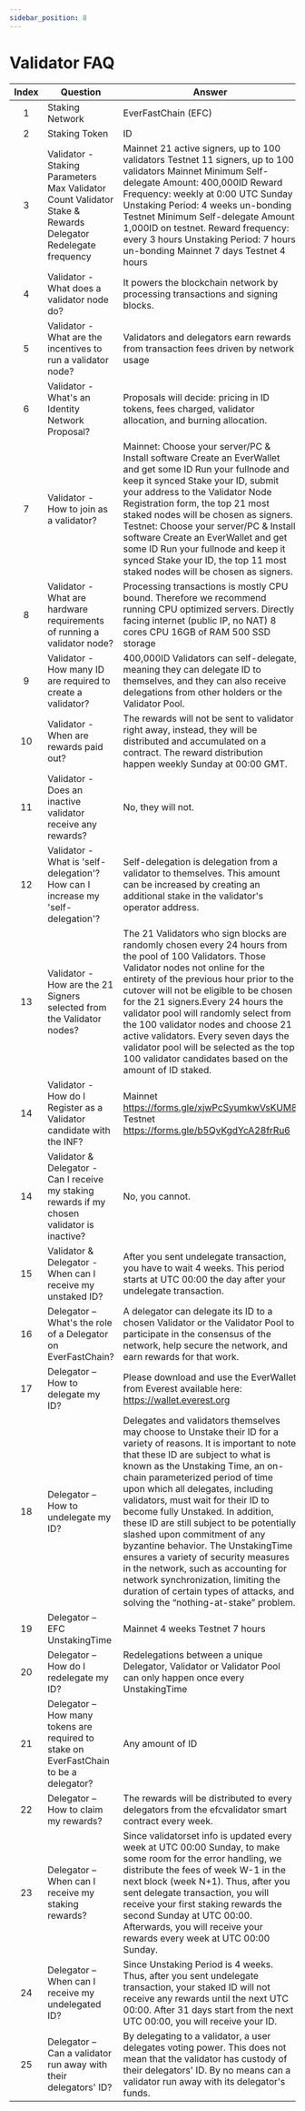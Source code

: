 ```yaml
---
sidebar_position: 8
---
```


# Validator FAQ

| Index | Question                                                                                                    | Answer                                                                                                                                                                                                                                                                                                                                                                                                                                                                                                                                                                                                                                                                |
| :---: | ----------------------------------------------------------------------------------------------------------- | --------------------------------------------------------------------------------------------------------------------------------------------------------------------------------------------------------------------------------------------------------------------------------------------------------------------------------------------------------------------------------------------------------------------------------------------------------------------------------------------------------------------------------------------------------------------------------------------------------------------------------------------------------------------- |
|   1   | Staking Network                                                                                             | EverFastChain (EFC)                                                                                                                                                                                                                                                                                                                                                                                                                                                                                                                                                                                                                                                   |
|   2   | Staking Token                                                                                               | ID                                                                                                                                                                                                                                                                                                                                                                                                                                                                                                                                                                                                                                                                    |
|   3   | Validator - Staking Parameters Max Validator Count Validator Stake & Rewards Delegator Redelegate frequency | Mainnet 21 active signers, up to 100 validators Testnet 11 signers, up to 100 validators Mainnet Minimum Self-delegate Amount: 400,000ID Reward Frequency: weekly at 0:00 UTC Sunday Unstaking Period: 4 weeks un-bonding Testnet Minimum Self-delegate Amount: 1,000ID on testnet. Reward frequency: every 3 hours Unstaking Period: 7 hours un-bonding Mainnet 7 days Testnet 4 hours                                                                                                                                                                                                                                                                               |
|   4   | Validator - What does a validator node do?                                                                  | It powers the blockchain network by processing transactions and signing blocks.                                                                                                                                                                                                                                                                                                                                                                                                                                                                                                                                                                                       |
|   5   | Validator - What are the incentives to run a validator node?                                                | Validators and delegators earn rewards from transaction fees driven by network usage                                                                                                                                                                                                                                                                                                                                                                                                                                                                                                                                                                                  |
|   6   | Validator - What's an Identity Network Proposal?                                                            | Proposals will decide: pricing in ID tokens, fees charged, validator allocation, and burning allocation.                                                                                                                                                                                                                                                                                                                                                                                                                                                                                                                                                              |
|   7   | Validator - How to join as a validator?                                                                     | Mainnet: Choose your server/PC & Install software Create an EverWallet and get some ID Run your fullnode and keep it synced Stake your ID, submit your address to the Validator Node Registration form, the top 21 most staked nodes will be chosen as signers. Testnet: Choose your server/PC & Install software Create an EverWallet and get some ID Run your fullnode and keep it synced Stake your ID, the top 11 most staked nodes will be chosen as signers.                                                                                                                                                                                                    |
|   8   | Validator - What are hardware requirements of running a validator node?                                     | Processing transactions is mostly CPU bound. Therefore we recommend running CPU optimized servers. Directly facing internet (public IP, no NAT) 8 cores CPU 16GB of RAM 500 SSD storage                                                                                                                                                                                                                                                                                                                                                                                                                                                                               |
|   9   | Validator - How many ID are required to create a validator?                                                 | 400,000ID Validators can self-delegate, meaning they can delegate ID to themselves, and they can also receive delegations from other holders or the Validator Pool.                                                                                                                                                                                                                                                                                                                                                                                                                                                                                                   |
|  10   | Validator - When are rewards paid out?                                                                      | The rewards will not be sent to validator right away, instead, they will be distributed and accumulated on a contract. The reward distribution happen weekly Sunday at 00:00 GMT.                                                                                                                                                                                                                                                                                                                                                                                                                                                                                     |
|  11   | Validator - Does an inactive validator receive any rewards?                                                 | No, they will not.                                                                                                                                                                                                                                                                                                                                                                                                                                                                                                                                                                                                                                                    |
|  12   | Validator - What is 'self-delegation'? How can I increase my 'self-delegation'?                             | Self-delegation is delegation from a validator to themselves. This amount can be increased by creating an additional stake in the validator's operator address.                                                                                                                                                                                                                                                                                                                                                                                                                                                                                                       |
|  13   | Validator - How are the 21 Signers selected from the Validator nodes?                                       | The 21 Validators who sign blocks are randomly chosen every 24 hours from the pool of 100 Validators. Those Validator nodes not online for the entirety of the previous hour prior to the cutover will not be eligible to be chosen for the 21 signers.Every 24 hours the validator pool will randomly select from the 100 validator nodes and choose 21 active validators. Every seven days the validator pool will be selected as the top 100 validator candidates based on the amount of ID staked.                                                                                                                                                                |
|  14   | Validator - How do I Register as a Validator candidate with the INF?                                        | Mainnet https://forms.gle/xjwPcSyumkwVsKUM8 <br />Testnet https://forms.gle/b5QvKgdYcA28frRu6                                                                                                                                                                                                                                                                                                                                                                                                                                                                                                                                                                         |
|  14   | Validator & Delegator - Can I receive my staking rewards if my chosen validator is inactive?                | No, you cannot.                                                                                                                                                                                                                                                                                                                                                                                                                                                                                                                                                                                                                                                       |
|  15   | Validator & Delegator - When can I receive my unstaked ID?                                                  | After you sent undelegate transaction, you have to wait 4 weeks. This period starts at UTC 00:00 the day after your undelegate transaction.                                                                                                                                                                                                                                                                                                                                                                                                                                                                                                                           |
|  16   | Delegator – What's the role of a Delegator on EverFastChain?                                                | A delegator can delegate its ID to a chosen Validator or the Validator Pool to participate in the consensus of the network, help secure the network, and earn rewards for that work.                                                                                                                                                                                                                                                                                                                                                                                                                                                                                  |
|  17   | Delegator – How to delegate my ID?                                                                          | Please download and use the EverWallet from Everest available here: https://wallet.everest.org                                                                                                                                                                                                                                                                                                                                                                                                                                                                                                                                                                        |
|  18   | Delegator – How to undelegate my ID?                                                                        | Delegates and validators themselves may choose to Unstake their ID for a variety of reasons. It is important to note that these ID are subject to what is known as the Unstaking Time, an on-chain parameterized period of time upon which all delegates, including validators, must wait for their ID to become fully Unstaked. In addition, these ID are still subject to be potentially slashed upon commitment of any byzantine behavior. The UnstakingTime ensures a variety of security measures in the network, such as accounting for network synchronization, limiting the duration of certain types of attacks, and solving the “nothing-at-stake” problem. |
|  19   | Delegator – EFC UnstakingTime                                                                               | Mainnet 4 weeks Testnet 7 hours                                                                                                                                                                                                                                                                                                                                                                                                                                                                                                                                                                                                                                       |
|  20   | Delegator – How do I redelegate my ID?                                                                      | Redelegations between a unique Delegator, Validator or Validator Pool can only happen once every UnstakingTime                                                                                                                                                                                                                                                                                                                                                                                                                                                                                                                                                        |
|  21   | Delegator – How many tokens are required to stake on EverFastChain to be a delegator?                       | Any amount of ID                                                                                                                                                                                                                                                                                                                                                                                                                                                                                                                                                                                                                                                      |
|  22   | Delegator – How to claim my rewards?                                                                        | The rewards will be distributed to every delegators from the efcvalidator smart contract every week.                                                                                                                                                                                                                                                                                                                                                                                                                                                                                                                                                                  |
|  23   | Delegator – When can I receive my staking rewards?                                                          | Since validatorset info is updated every week at UTC 00:00 Sunday, to make some room for the error handling, we distribute the fees of week W-1 in the next block (week N+1). Thus, after you sent delegate transaction, you will receive your first staking rewards the second Sunday at UTC 00:00. Afterwards, you will receive your rewards every week at UTC 00:00 Sunday.                                                                                                                                                                                                                                                                                        |
|  24   | Delegator – When can I receive my undelegated ID?                                                           | Since Unstaking Period is 4 weeks. Thus, after you sent undelegate transaction, your staked ID will not receive any rewards until the next UTC 00:00. After 31 days start from the next UTC 00:00, you will receive your ID.                                                                                                                                                                                                                                                                                                                                                                                                                                          |
|  25   | Delegator – Can a validator run away with their delegators' ID?                                             | By delegating to a validator, a user delegates voting power. This does not mean that the validator has custody of their delegators' ID. By no means can a validator run away with its delegator's funds.                                                                                                                                                                                                                                                                                                                                                                                                                                                              |
